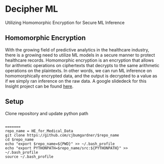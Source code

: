 # Decipher ML
Utilizing Homomorphic Encryption for Secure ML Inference

## Homomorphic Encryption
With the growing field of predictive analytics in the healthcare industry, there is a growing need to utilize ML models in a secure manner to protect healthcare records. Homomorphic encryption is an encryption that allows for arithmetic operations on ciphertexts that decrypts to the same arithmetic operations on the plaintexts. In other words, we can run ML inference on homomorphically encrypted data, and the output is decrypted to a value as if we simply ran inference on the raw data. A google slidedeck for this Insight project can be found [here](https://docs.google.com/presentation/d/15EZNeUMWxDNn39WEwgoHw3fQwY_7OZWdggyzbdaYs-I/edit?usp=sharing]).

## Setup
Clone repository and update python path
```

=======
repo_name = HE_for_Medical_Data
git clone https://github.com/cjbumgardner/$repo_name
cd $repo_name
echo "export $repo_name=${PWD}" >> ~/.bash_profile
echo "export PYTHONPATH=$repo_name/src:${PYTHONPATH}" >> ~/.bash_profile
source ~/.bash_profile
```
